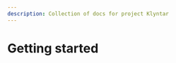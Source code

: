 ```yaml
---
description: Collection of docs for project Klyntar
---
```


# Getting started

<figure><img src=".gitbook/assets/cover.svg" alt=""><figcaption></figcaption></figure>
